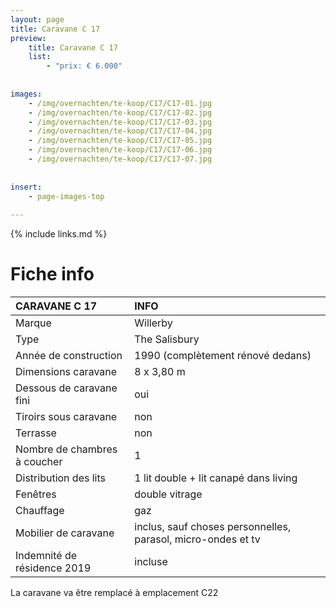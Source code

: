 ```yaml
---
layout: page
title: Caravane C 17
preview: 
    title: Caravane C 17
    list:
        - "prix: € 6.000"
        
        
images:
    - /img/overnachten/te-koop/C17/C17-01.jpg
    - /img/overnachten/te-koop/C17/C17-02.jpg
    - /img/overnachten/te-koop/C17/C17-03.jpg
    - /img/overnachten/te-koop/C17/C17-04.jpg
    - /img/overnachten/te-koop/C17/C17-05.jpg
    - /img/overnachten/te-koop/C17/C17-06.jpg
    - /img/overnachten/te-koop/C17/C17-07.jpg
    
    
insert:
    - page-images-top
    
---
```


{% include links.md %}



# Fiche info 

CARAVANE C 17               | INFO        | 
:---------------------------|:------------|
Marque                      |Willerby
Type                        |The Salisbury
Année de construction       |1990 (complètement rénové dedans)
Dimensions caravane         |8 x 3,80 m
Dessous de caravane fini    |oui
Tiroirs sous caravane       |non
Terrasse                    |non
Nombre de chambres à coucher|1
Distribution des lits       |1 lit double + lit canapé dans living
Fenêtres                    |double vitrage
Chauffage                   |gaz
Mobilier de caravane        |inclus, sauf choses personnelles, parasol, micro-ondes et tv
Indemnité de résidence 2019 |incluse

La caravane va être remplacé à emplacement C22